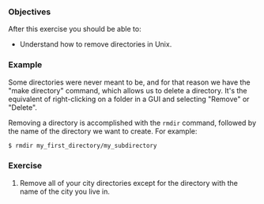 <!-- { ids:[], language:'CLI', type:'workshop', order: 4, name:'Remove Directory', description:'' } -->

### Objectives

After this exercise you should be able to:

- Understand how to remove directories in Unix.

### Example

Some directories were never meant to be, and for that reason we have the "make directory" command, which allows us to delete a directory. It's the equivalent of right-clicking on a folder in a GUI and selecting "Remove" or "Delete".

Removing a directory is accomplished with the `rmdir` command, followed by the name of the directory we want to create. For example:

```bash
$ rmdir my_first_directory/my_subdirectory
```

### Exercise

1. Remove all of your city directories except for the directory with the name of the city you live in.
